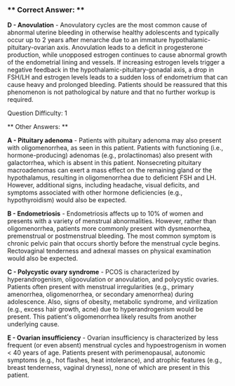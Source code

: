 ### ** Correct Answer: **

**D - Anovulation** - Anovulatory cycles are the most common cause of abnormal uterine bleeding in otherwise healthy adolescents and typically occur up to 2 years after menarche due to an immature hypothalamic-pituitary-ovarian axis. Anovulation leads to a deficit in progesterone production, while unopposed estrogen continues to cause abnormal growth of the endometrial lining and vessels. If increasing estrogen levels trigger a negative feedback in the hypothalamic-pituitary-gonadal axis, a drop in FSH/LH and estrogen levels leads to a sudden loss of endometrium that can cause heavy and prolonged bleeding. Patients should be reassured that this phenomenon is not pathological by nature and that no further workup is required.

Question Difficulty: 1

** Other Answers: **

**A - Pituitary adenoma** - Patients with pituitary adenoma may also present with oligomenorrhea, as seen in this patient. Patients with functioning (i.e., hormone-producing) adenomas (e.g., prolactinomas) also present with galactorrhea, which is absent in this patient. Nonsecreting pituitary macroadenomas can exert a mass effect on the remaining gland or the hypothalamus, resulting in oligomenorrhea due to deficient FSH and LH. However, additional signs, including headache, visual deficits, and symptoms associated with other hormone deficiencies (e.g., hypothyroidism) would also be expected.

**B - Endometriosis** - Endometriosis affects up to 10% of women and presents with a variety of menstrual abnormalities. However, rather than oligomenorrhea, patients more commonly present with dysmenorrhea, premenstrual or postmenstrual bleeding. The most common symptom is chronic pelvic pain that occurs shortly before the menstrual cycle begins. Rectovaginal tenderness and adnexal masses on physical examination would also be expected.

**C - Polycystic ovary syndrome** - PCOS is characterized by hyperandrogenism, oligoovulation or anovulation, and polycystic ovaries. Patients often present with menstrual irregularities (e.g., primary amenorrhea, oligomenorrhea, or secondary amenorrhea) during adolescence. Also, signs of obesity, metabolic syndrome, and virilization (e.g., excess hair growth, acne) due to hyperandrogenism would be present. This patient's oligomenorrhea likely results from another underlying cause.

**E - Ovarian insufficiency** - Ovarian insufficiency is characterized by less frequent (or even absent) menstrual cycles and hypoestrogenism in women < 40 years of age. Patients present with perimenopausal, autonomic symptoms (e.g., hot flashes, heat intolerance), and atrophic features (e.g., breast tenderness, vaginal dryness), none of which are present in this patient.

